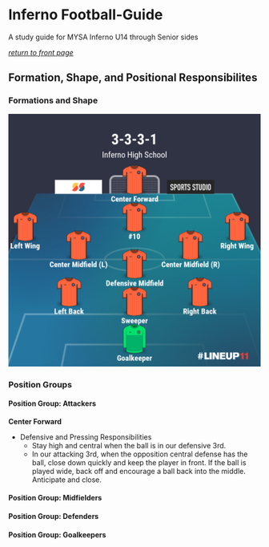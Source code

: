 # Inferno Football-Guide
A study guide for MYSA Inferno U14 through Senior sides

[_return to front page_](./../README.md)

## Formation, Shape, and Positional Responsibilites

### Formations and Shape

![3-3-3-1](../images/3-3-3-1.png)

### Position Groups

#### Position Group: Attackers

**Center Forward**

* Defensive and Pressing Responsibilities
  * Stay high and central when the ball is in our defensive 3rd.  
  * In our attacking 3rd, when the opposition central defense has the ball, close down quickly and keep the player in front.  If the ball is played wide, back off and encourage a ball back into the middle.  Anticipate and close.

#### Position Group: Midfielders

#### Position Group: Defenders

#### Position Group: Goalkeepers
